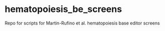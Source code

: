 # hematopoiesis_be_screens
Repo for scripts for Martin-Rufino et al. hematopoiesis base editor screens
